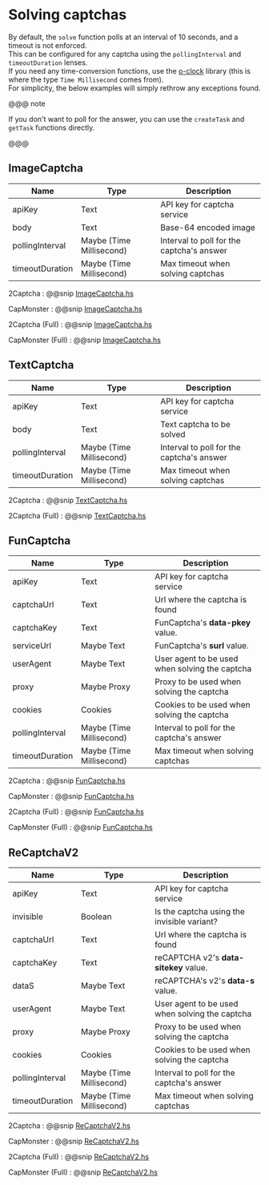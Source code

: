 # Solving captchas

By default, the ``solve`` function polls at an interval of 10 seconds, and a
timeout is not enforced.  
This can be configured for any captcha using the ``pollingInterval`` and ``timeoutDuration``
lenses.  
If you need any time-conversion functions, use the [o-clock](https://hackage.haskell.org/package/o-clock) library
(this is where the type ``Time Millisecond`` comes from).  
For simplicity, the below examples will simply rethrow any exceptions found.

@@@ note

If you don't want to poll for the answer, you can use the ``createTask`` and ``getTask`` functions directly.

@@@

## ImageCaptcha

| Name            | Type                     | Description                               |
|-----------------|--------------------------|-------------------------------------------|
| apiKey          | Text                     | API key for captcha service               |
| body            | Text                     | Base-64 encoded image                     |
| pollingInterval | Maybe (Time Millisecond) | Interval to poll for the captcha's answer |
| timeoutDuration | Maybe (Time Millisecond) | Max timeout when solving captchas         |

2Captcha
: @@snip [ImageCaptcha.hs](/src/main/resources/examples/2captcha/minimal/ImageCaptcha.hs)

CapMonster
: @@snip [ImageCaptcha.hs](/src/main/resources/examples/capmonster/minimal/ImageCaptcha.hs)

2Captcha (Full)
: @@snip [ImageCaptcha.hs](/src/main/resources/examples/2captcha/full/ImageCaptcha.hs)

CapMonster (Full)
: @@snip [ImageCaptcha.hs](/src/main/resources/examples/capmonster/full/ImageCaptcha.hs)

## TextCaptcha

| Name            | Type                     | Description                               |
|-----------------|--------------------------|-------------------------------------------|
| apiKey          | Text                     | API key for captcha service               |
| body            | Text                     | Text captcha to be solved                 |
| pollingInterval | Maybe (Time Millisecond) | Interval to poll for the captcha's answer |
| timeoutDuration | Maybe (Time Millisecond) | Max timeout when solving captchas         |

2Captcha
: @@snip [TextCaptcha.hs](/src/main/resources/examples/2captcha/minimal/TextCaptcha.hs)

2Captcha (Full)
: @@snip [TextCaptcha.hs](/src/main/resources/examples/2captcha/full/TextCaptcha.hs)

## FunCaptcha

| Name            | Type                     | Description                                    |
|-----------------|--------------------------|------------------------------------------------|
| apiKey          | Text                     | API key for captcha service                    |
| captchaUrl      | Text                     | Url where the captcha is found                 |
| captchaKey      | Text                     | FunCaptcha's __data-pkey__ value.              |
| serviceUrl      | Maybe Text               | FunCaptcha's __surl__ value.                   |
| userAgent       | Maybe Text               | User agent to be used when solving the captcha |
| proxy           | Maybe Proxy              | Proxy to be used when solving the captcha      |
| cookies         | Cookies                  | Cookies to be used when solving the captcha    |
| pollingInterval | Maybe (Time Millisecond) | Interval to poll for the captcha's answer      |
| timeoutDuration | Maybe (Time Millisecond) | Max timeout when solving captchas              |

2Captcha
: @@snip [FunCaptcha.hs](/src/main/resources/examples/2captcha/minimal/FunCaptcha.hs)

CapMonster
: @@snip [FunCaptcha.hs](/src/main/resources/examples/capmonster/minimal/FunCaptcha.hs)

2Captcha (Full)
: @@snip [FunCaptcha.hs](/src/main/resources/examples/2captcha/full/FunCaptcha.hs)

CapMonster (Full)
: @@snip [FunCaptcha.hs](/src/main/resources/examples/capmonster/full/FunCaptcha.hs)

## ReCaptchaV2

| Name            | Type                     | Description                                    |
|-----------------|--------------------------|------------------------------------------------|
| apiKey          | Text                     | API key for captcha service                    |
| invisible       | Boolean                  | Is the captcha using the invisible variant?    |
| captchaUrl      | Text                     | Url where the captcha is found                 |
| captchaKey      | Text                     | reCAPTCHA v2's __data-sitekey__ value.         |
| dataS           | Maybe Text               | reCAPTCHA's v2's __data-s__ value.             |
| userAgent       | Maybe Text               | User agent to be used when solving the captcha |
| proxy           | Maybe Proxy              | Proxy to be used when solving the captcha      |
| cookies         | Cookies                  | Cookies to be used when solving the captcha    |
| pollingInterval | Maybe (Time Millisecond) | Interval to poll for the captcha's answer      |
| timeoutDuration | Maybe (Time Millisecond) | Max timeout when solving captchas              |

2Captcha
: @@snip [ReCaptchaV2.hs](/src/main/resources/examples/2captcha/minimal/ReCaptchaV2.hs)

CapMonster
: @@snip [ReCaptchaV2.hs](/src/main/resources/examples/capmonster/minimal/ReCaptchaV2.hs)

2Captcha (Full)
: @@snip [ReCaptchaV2.hs](/src/main/resources/examples/2captcha/full/ReCaptchaV2.hs)

CapMonster (Full)
: @@snip [ReCaptchaV2.hs](/src/main/resources/examples/capmonster/full/ReCaptchaV2.hs)
